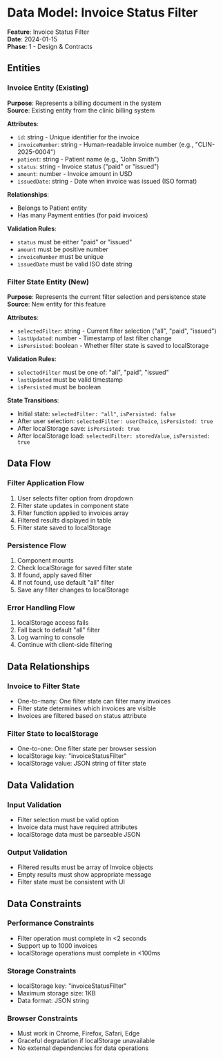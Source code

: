# Data Model: Invoice Status Filter

**Feature**: Invoice Status Filter  
**Date**: 2024-01-15  
**Phase**: 1 - Design & Contracts

## Entities

### Invoice Entity (Existing)
**Purpose**: Represents a billing document in the system  
**Source**: Existing entity from the clinic billing system

**Attributes**:
- `id`: string - Unique identifier for the invoice
- `invoiceNumber`: string - Human-readable invoice number (e.g., "CLIN-2025-0004")
- `patient`: string - Patient name (e.g., "John Smith")
- `status`: string - Invoice status ("paid" or "issued")
- `amount`: number - Invoice amount in USD
- `issuedDate`: string - Date when invoice was issued (ISO format)

**Relationships**:
- Belongs to Patient entity
- Has many Payment entities (for paid invoices)

**Validation Rules**:
- `status` must be either "paid" or "issued"
- `amount` must be positive number
- `invoiceNumber` must be unique
- `issuedDate` must be valid ISO date string

### Filter State Entity (New)
**Purpose**: Represents the current filter selection and persistence state  
**Source**: New entity for this feature

**Attributes**:
- `selectedFilter`: string - Current filter selection ("all", "paid", "issued")
- `lastUpdated`: number - Timestamp of last filter change
- `isPersisted`: boolean - Whether filter state is saved to localStorage

**Validation Rules**:
- `selectedFilter` must be one of: "all", "paid", "issued"
- `lastUpdated` must be valid timestamp
- `isPersisted` must be boolean

**State Transitions**:
- Initial state: `selectedFilter: "all"`, `isPersisted: false`
- After user selection: `selectedFilter: userChoice`, `isPersisted: true`
- After localStorage save: `isPersisted: true`
- After localStorage load: `selectedFilter: storedValue`, `isPersisted: true`

## Data Flow

### Filter Application Flow
1. User selects filter option from dropdown
2. Filter state updates in component state
3. Filter function applied to invoices array
4. Filtered results displayed in table
5. Filter state saved to localStorage

### Persistence Flow
1. Component mounts
2. Check localStorage for saved filter state
3. If found, apply saved filter
4. If not found, use default "all" filter
5. Save any filter changes to localStorage

### Error Handling Flow
1. localStorage access fails
2. Fall back to default "all" filter
3. Log warning to console
4. Continue with client-side filtering

## Data Relationships

### Invoice to Filter State
- One-to-many: One filter state can filter many invoices
- Filter state determines which invoices are visible
- Invoices are filtered based on status attribute

### Filter State to localStorage
- One-to-one: One filter state per browser session
- localStorage key: "invoiceStatusFilter"
- localStorage value: JSON string of filter state

## Data Validation

### Input Validation
- Filter selection must be valid option
- Invoice data must have required attributes
- localStorage data must be parseable JSON

### Output Validation
- Filtered results must be array of Invoice objects
- Empty results must show appropriate message
- Filter state must be consistent with UI

## Data Constraints

### Performance Constraints
- Filter operation must complete in <2 seconds
- Support up to 1000 invoices
- localStorage operations must complete in <100ms

### Storage Constraints
- localStorage key: "invoiceStatusFilter"
- Maximum storage size: 1KB
- Data format: JSON string

### Browser Constraints
- Must work in Chrome, Firefox, Safari, Edge
- Graceful degradation if localStorage unavailable
- No external dependencies for data operations
